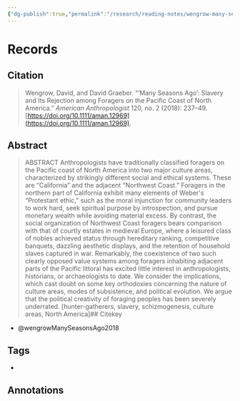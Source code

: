 ```yaml
---
{"dg-publish":true,"permalink":"/research/reading-notes/wengrow-many-seasons-ago2018/","tags":["gardenEntry"]}
---
```



# Records
## Citation
> Wengrow, David, and David Graeber. “‘Many Seasons Ago’: Slavery and Its Rejection among Foragers on the Pacific Coast of North America.” _American Anthropologist_ 120, no. 2 (2018): 237–49. [https://doi.org/10.1111/aman.12969](https://doi.org/10.1111/aman.12969).

## Abstract
> ABSTRACT Anthropologists have traditionally classified foragers on the Pacific coast of North America into two major culture areas, characterized by strikingly different social and ethical systems. These are “California” and the adjacent “Northwest Coast.” Foragers in the northern part of California exhibit many elements of Weber's “Protestant ethic,” such as the moral injunction for community leaders to work hard, seek spiritual purpose by introspection, and pursue monetary wealth while avoiding material excess. By contrast, the social organization of Northwest Coast foragers bears comparison with that of courtly estates in medieval Europe, where a leisured class of nobles achieved status through hereditary ranking, competitive banquets, dazzling aesthetic displays, and the retention of household slaves captured in war. Remarkably, the coexistence of two such clearly opposed value systems among foragers inhabiting adjacent parts of the Pacific littoral has excited little interest in anthropologists, historians, or archaeologists to date. We consider the implications, which cast doubt on some key orthodoxies concerning the nature of culture areas, modes of subsistence, and political evolution. We argue that the political creativity of foraging peoples has been severely underrated. [hunter-gatherers, slavery, schizmogenesis, culture areas, North America]## Citekey
- @wengrowManySeasonsAgo2018

## Tags
-

## Annotations





